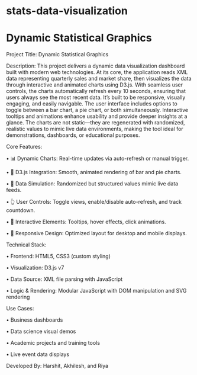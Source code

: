 # stats-data-visualization
# Dynamic Statistical Graphics

Project Title: Dynamic Statistical Graphics

Description:
This project delivers a dynamic data visualization dashboard built with modern web technologies. At its core, the application reads XML data representing quarterly sales and market share, then visualizes the data through interactive and animated charts using D3.js. With seamless user controls, the charts automatically refresh every 10 seconds, ensuring that users always see the most recent data. It’s built to be responsive, visually engaging, and easily navigable.
The user interface includes options to toggle between a bar chart, a pie chart, or both simultaneously. Interactive tooltips and animations enhance usability and provide deeper insights at a glance. The charts are not static—they are regenerated with randomized, realistic values to mimic live data environments, making the tool ideal for demonstrations, dashboards, or educational purposes.

Core Features:

•	📊 Dynamic Charts: Real-time updates via auto-refresh or manual trigger.

•	🎯 D3.js Integration: Smooth, animated rendering of bar and pie charts.

•	🔁 Data Simulation: Randomized but structured values mimic live data feeds.

•	👆 User Controls: Toggle views, enable/disable auto-refresh, and track countdown.

•	🧭 Interactive Elements: Tooltips, hover effects, click animations.

•	📱 Responsive Design: Optimized layout for desktop and mobile displays.

Technical Stack:

•	Frontend: HTML5, CSS3 (custom styling)

•	Visualization: D3.js v7

•	Data Source: XML file parsing with JavaScript

•	Logic & Rendering: Modular JavaScript with DOM manipulation and SVG rendering

Use Cases:

•	Business dashboards

•	Data science visual demos

•	Academic projects and training tools

•	Live event data displays

Developed By:
Harshit, Akhilesh, and Riya

